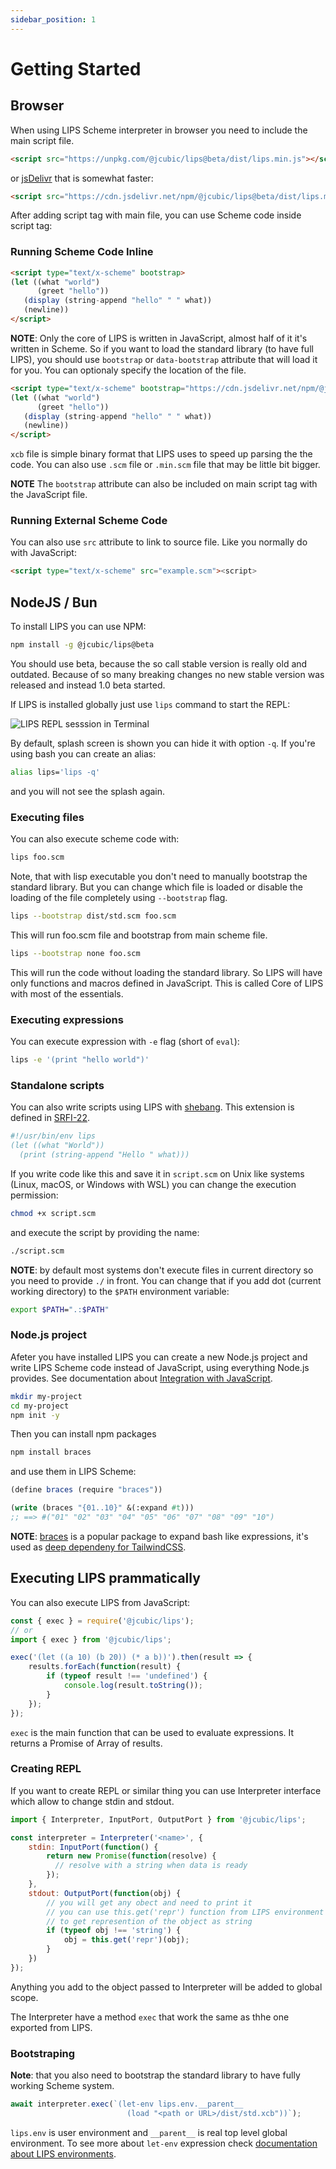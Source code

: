 ```yaml
---
sidebar_position: 1
---
```


# Getting Started

## Browser

When using LIPS Scheme interpreter in browser you need to include the main script file.

```html
<script src="https://unpkg.com/@jcubic/lips@beta/dist/lips.min.js"></script>
```

or [jsDelivr](https://www.jsdelivr.com/) that is somewhat faster:

```html
<script src="https://cdn.jsdelivr.net/npm/@jcubic/lips@beta/dist/lips.min.js"></script>
```

After adding script tag with main file, you can use Scheme code inside script tag:

### Running Scheme Code Inline

```html
<script type="text/x-scheme" bootstrap>
(let ((what "world")
      (greet "hello"))
   (display (string-append "hello" " " what))
   (newline))
</script>
```

**NOTE**: Only the core of LIPS is written in JavaScript, almost half of it it's written in Scheme.
So if you want to load the standard library (to have full LIPS), you should use `bootstrap` or
`data-bootstrap` attribute that will load it for you. You can optionaly specify the location of the
file.

```html
<script type="text/x-scheme" bootstrap="https://cdn.jsdelivr.net/npm/@jcubic/lips@beta/dist/std.xcb">
(let ((what "world")
      (greet "hello"))
   (display (string-append "hello" " " what))
   (newline))
</script>
```

`xcb` file is simple binary format that LIPS uses to speed up parsing the the code. You can also use
`.scm` file or `.min.scm` file that may be little bit bigger.

**NOTE** The `bootstrap` attribute can also be included on main script tag with the JavaScript file.

### Running External Scheme Code

You can also use `src` attribute to link to source file. Like you normally do with JavaScript:

```html
<script type="text/x-scheme" src="example.scm"><script>
```

## NodeJS / Bun

To install LIPS you can use NPM:

```bash
npm install -g @jcubic/lips@beta
```

You should use beta, because the so call stable version is really old and outdated. Because of so many
breaking changes no new stable version was released and instead 1.0 beta started.

If LIPS is installed globally just use `lips` command to start the REPL:

![LIPS REPL sesssion in Terminal](/img/screencast.gif)

By default, splash screen is shown you can hide it with option `-q`. If you're using bash you can create an
alias:

```bash
alias lips='lips -q'
```

and you will not see the splash again.

### Executing files

You can also execute scheme code with:

```bash
lips foo.scm
```

Note, that with lisp executable you don't need to manually bootstrap the standard library. But you can change
which file is loaded or disable the loading of the file completely using `--bootstrap` flag.

```bash
lips --bootstrap dist/std.scm foo.scm
```

This will run foo.scm file and bootstrap from main scheme file.

```bash
lips --bootstrap none foo.scm
```

This will run the code without loading the standard library. So LIPS will have only functions
and macros defined in JavaScript. This is called Core of LIPS with most of the essentials.

### Executing expressions

You can execute expression with `-e` flag (short of `eval`):

```bash
lips -e '(print "hello world")'
```

### Standalone scripts

You can also write scripts using LIPS with [shebang](https://en.wikipedia.org/wiki/Shebang_(Unix)).
This extension is defined in [SRFI-22](https://srfi.schemers.org/srfi-22/srfi-22.html).

```scheme
#!/usr/bin/env lips
(let ((what "World"))
  (print (string-append "Hello " what)))
```

If you write code like this and save it in `script.scm` on Unix like systems (Linux, macOS, or Windows with WSL)
you can change the execution permission:

```bash
chmod +x script.scm
```

and execute the script by providing the name:

```bash
./script.scm
```

**NOTE**: by default most systems don't execute files in current directory so you need to provide `./` in front.
You can change that if you add dot (current working directory) to the `$PATH` environment variable:

```bash
export $PATH=".:$PATH"
```

### Node.js project

Afeter you have installed LIPS you can create a new Node.js project and write LIPS Scheme code
instead of JavaScript, using everything Node.js provides. See documentation about [Integration with
JavaScript](/docs/lips/intro#integration-with-javascript).

```bash
mkdir my-project
cd my-project
npm init -y
```

Then you can install npm packages

```bash
npm install braces
```

and use them in LIPS Scheme:

```scheme
(define braces (require "braces"))

(write (braces "{01..10}" &(:expand #t)))
;; ==> #("01" "02" "03" "04" "05" "06" "07" "08" "09" "10")
```

**NOTE**: [braces](https://www.npmjs.com/package/braces) is a popular package to expand bash like
expressions, it's used as [deep dependeny for
TailwindCSS](https://shubhamjain.co/2024/02/29/why-is-number-package-have-59m-downloads/).

## Executing LIPS prammatically

You can also execute LIPS from JavaScript:

```javascript
const { exec } = require('@jcubic/lips');
// or
import { exec } from '@jcubic/lips';

exec('(let ((a 10) (b 20)) (* a b))').then(result => {
    results.forEach(function(result) {
        if (typeof result !== 'undefined') {
            console.log(result.toString());
        }
    });
});
```

`exec` is the main function that can be used to evaluate expressions. It returns a Promise of Array
of results.

### Creating REPL

If you want to create REPL or similar thing you can use Interpreter interface which allow to change
stdin and stdout.

```javascript
import { Interpreter, InputPort, OutputPort } from '@jcubic/lips';

const interpreter = Interpreter('<name>', {
    stdin: InputPort(function() {
        return new Promise(function(resolve) {
          // resolve with a string when data is ready
        });
    },
    stdout: OutputPort(function(obj) {
        // you will get any obect and need to print it
        // you can use this.get('repr') function from LIPS environment
        // to get represention of the object as string
        if (typeof obj !== 'string') {
            obj = this.get('repr')(obj);
        }
    })
});
```

Anything you add to the object passed to Interpreter will be added to global scope.

The Interpreter have a method `exec` that work the same as thhe one exported from LIPS.

### Bootstraping

**Note**: that you also need to bootstrap the standard library to have fully working Scheme system.

```javascript
await interpreter.exec(`(let-env lips.env.__parent__
                          (load "<path or URL>/dist/std.xcb"))`);
```

`lips.env` is user environment and `__parent__` is real top level global environment.  To see more
about `let-env` expression check [documentation about LIPS environments](/docs/lips/environments).
